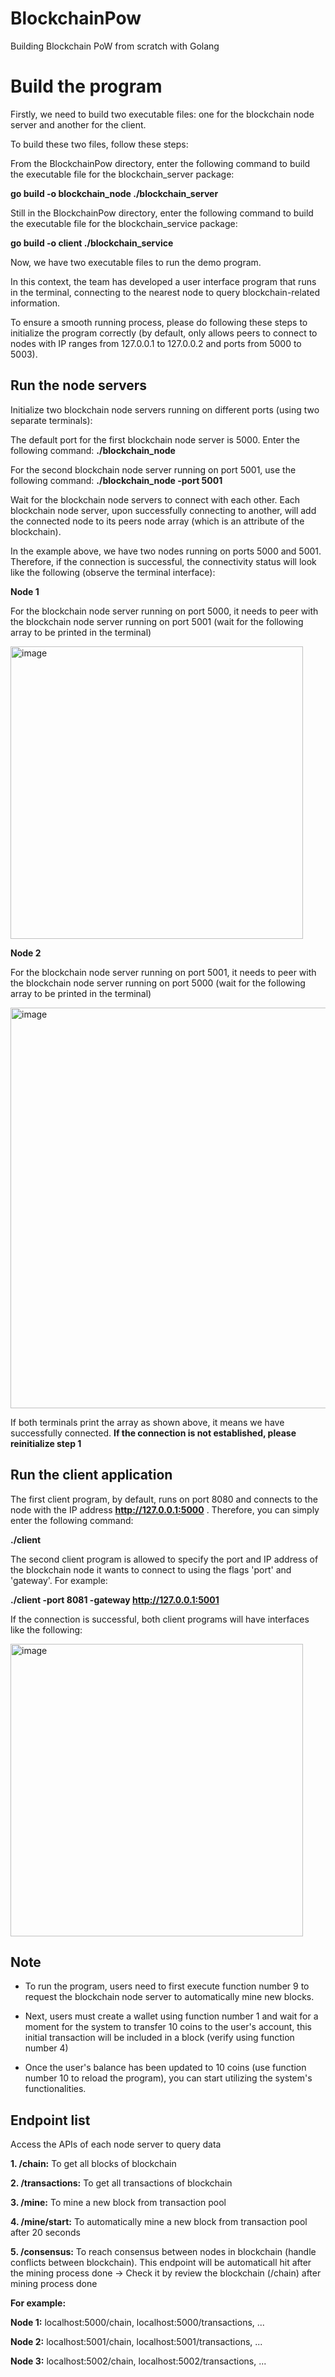 # BlockchainPow
Building Blockchain PoW from scratch with Golang

# Build the program
Firstly, we need to build two executable files: one for the blockchain node server and another for the client.

To build these two files, follow these steps:

From the BlockchainPow directory, enter the following command to build the executable file for the blockchain_server package:

**go build -o blockchain_node ./blockchain_server**

Still in the BlockchainPow directory, enter the following command to build the executable file for the blockchain_service package:

**go build -o client ./blockchain_service**

Now, we have two executable files to run the demo program.

In this context, the team has developed a user interface program that runs in the terminal, connecting to the nearest node to query blockchain-related information.

To ensure a smooth running process, please do following these steps to initialize the program correctly (by default, only allows peers to connect to nodes with IP ranges from 127.0.0.1 to 127.0.0.2 and ports from 5000 to 5003).

## Run the node servers 

Initialize two blockchain node servers running on different ports (using two separate terminals):

The default port for the first blockchain node server is 5000. Enter the following command: **./blockchain_node**

For the second blockchain node server running on port 5001, use the following command: **./blockchain_node -port 5001**

Wait for the blockchain node servers to connect with each other. Each blockchain node server, upon successfully connecting to another, will add the connected node to its peers node array (which is an attribute of the blockchain).

In the example above, we have two nodes running on ports 5000 and 5001. Therefore, if the connection is successful, the connectivity status will look like the following (observe the terminal interface):

**Node 1** 

For the blockchain node server running on port 5000, it needs to peer with the blockchain node server running on port 5001 (wait for the following array to be printed in the terminal)

<img width="468" alt="image" src="https://github.com/thoaikhoa14402/BlockchainPow/assets/81000230/4e759378-b49a-4f6a-9946-a9065e548115">

**Node 2**

For the blockchain node server running on port 5001, it needs to peer with the blockchain node server running on port 5000 (wait for the following array to be printed in the terminal)

<img width="641" alt="image" src="https://github.com/thoaikhoa14402/BlockchainPow/assets/81000230/a881599a-54da-4c2e-b8b9-17b738ac0311">

If both terminals print the array as shown above, it means we have successfully connected. **If the connection is not established, please reinitialize step 1**

## Run the client application

The first client program, by default, runs on port 8080 and connects to the node with the IP address **http://127.0.0.1:5000** . Therefore, you can simply enter the following command:

**./client**

The second client program is allowed to specify the port and IP address of the blockchain node it wants to connect to using the flags 'port' and 'gateway'. For example:

**./client -port 8081 -gateway http://127.0.0.1:5001**

If the connection is successful, both client programs will have interfaces like the following:

<img width="468" alt="image" src="https://github.com/thoaikhoa14402/BlockchainPow/assets/81000230/4b53dcdc-215b-4d03-a29e-b66025395c99">




## Note

- To run the program, users need to first execute function number 9 to request the blockchain node server to automatically mine new blocks.

- Next, users must create a wallet using function number 1 and wait for a moment for the system to transfer 10 coins to the user's account, this initial transaction will be included in a block (verify using function number 4)

- Once the user's balance has been updated to 10 coins (use function number 10 to reload the program), you can start utilizing the system's functionalities.


## Endpoint list
Access the APIs of each node server to query data

**1. /chain:** To get all blocks of blockchain

**2. /transactions:** To get all transactions of blockchain

**3. /mine:** To mine a new block from transaction pool

**4. /mine/start:** To automatically mine a new block from transaction pool after 20 seconds

**5. /consensus:** To reach consensus between nodes in blockchain (handle conflicts between blockchain). This endpoint will be automaticall hit after the mining process done -> Check it by review the blockchain (/chain) after mining process done

**For example:** 

**Node 1:** localhost:5000/chain, localhost:5000/transactions, ...

**Node 2:** localhost:5001/chain, localhost:5001/transactions, ...

**Node 3:** localhost:5002/chain, localhost:5002/transactions, ...

